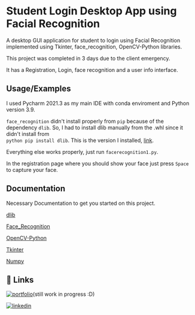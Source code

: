 # Student Login Desktop App using Facial Recognition

A desktop GUI application for student to login using Facial Recognition implemented using Tkinter, face_recognition, OpenCV-Python libraries.

This project was completed in 3 days due to the client emergency.

It has a Registration, Login, face recognition and a user info interface.



## Usage/Examples

I used Pycharm 2021.3 as my main IDE with conda enviroment and Python version 3.9.

```face_recognition``` 
didn't install properly from 
```pip``` 
because of the dependency 
```dlib```.
So, I had to install dlib manually from the .whl since it didn't install from  
```python pip install dlib```. 
This is the version I installed, [link](https://github.com/shashankx86/dlib_compiled).

Everything else works properly, just run ```facerecognition1.py```.

In the registration page where you should show your face just press ```Space``` to capture your face.

## Documentation
Necessary Documentation to get you started on this project.

[dlib](https://pypi.org/project/dlib/)

[Face_Recognition](https://github.com/ageitgey/face_recognition)

[OpenCV-Python](https://docs.opencv.org/4.x/d6/d00/tutorial_py_root.html)

[Tkinter](https://docs.python.org/3/library/tkinter.html)

[Numpy](https://numpy.org/doc/1.24/)





## 🔗 Links

[![portfolio](https://img.shields.io/badge/my_portfolio-000?style=for-the-badge&logo=ko-fi&logoColor=white)](https://github.com/Meskine-Yasser)(still work in progress :D) 

[![linkedin](https://img.shields.io/badge/linkedin-0A66C2?style=for-the-badge&logo=linkedin&logoColor=white)](https://www.linkedin.com/in/meskine-yasser)
